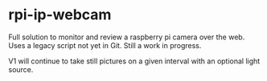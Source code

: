# rpi-ip-webcam
Full solution to monitor and review a raspberry pi camera over the web. Uses a legacy script not yet in Git. Still a work in progress.

V1 will continue to take still pictures on a given interval with an optional light source.
